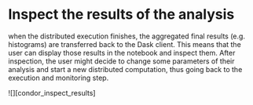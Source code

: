 # Inspect the results of the analysis

when the distributed execution finishes, the aggregated final results (e.g. histograms) are transferred back to the Dask client. This means that the user can display those results in the notebook and inspect them. After inspection, the user might decide to change some parameters of their analysis and start a new distributed computation, thus going back to the execution and monitoring step.

![][condor_inspect_results]